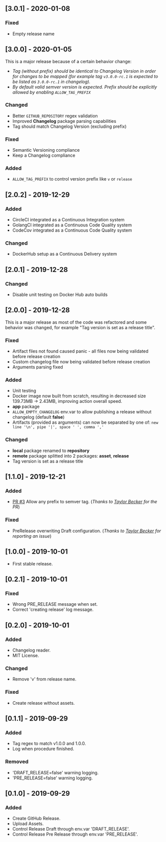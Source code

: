 ## [3.0.1] - 2020-01-08
### Fixed
- Empty release name

## [3.0.0] - 2020-01-05
This is a major release because of a certain behavior change:  
- *Tag (without prefix) should be identical to Changelog Version in order for changes to be mapped (for example tag `v3.0.0-rc.1` is expected to be listed as `3.0.0-rc.1` in changelog).*
- *By default valid semver version is expected. Prefix should be explicitly allowed by enabling `ALLOW_TAG_PREFIX`*

### Changed
- Better `GITHUB_REPOSITORY` regex validation
- Improved **Changelog** package parsing capabilities
- Tag should match Changelog Version (excluding prefix)

### Fixed
- Semantic Versioning compliance
- Keep a Changelog compliance

### Added
- `ALLOW_TAG_PREFIX` to control version prefix like `v` or `release`

## [2.0.2] - 2019-12-29
### Added
- CircleCI integrated as a Continuous Integration system
- GolangCI integrated as a Continuous Code Quality system
- CodeCov integrated as a Continuous Code Quality system

### Changed
- DockerHub setup as a Continuous Delivery system

## [2.0.1] - 2019-12-28
### Changed
- Disable unit testing on Docker Hub auto builds

## [2.0.0] - 2019-12-28
This is a major release as most of the code was refactored and some behavior was changed, for example "Tag version is set as a release title".

### Fixed
- Artifact files not found caused panic - all files now being validated before release creation
- Custom changelog file now being validated before release creation
- Arguments parsing fixed

### Added
- Unit testing
- Docker image now built from scratch, resulting in decreased size 139.73MB -> 2.43MB, improving action overall speed.
- **app** package
- `ALLOW_EMPTY_CHANGELOG` env.var to allow publishing a release without changelog (default **false**)
- Artifacts (provided as arguments) can now be separated by one of: `new line '\n', pipe '|', space ' ', comma ','`

### Changed
- **local** package renamed to **repository**
- **remote** package splitted into 2 packages: **asset**, **release**
- Tag version is set as a release title

## [1.1.0] - 2019-12-21
### Added
- [PR #3](https://github.com/anton-yurchenko/git-release/pull/3) Allow any prefix to semver tag. (*Thanks to [Taylor Becker](https://github.com/tajobe) for the PR*)

### Fixed
- PreRelease overwriting Draft configuration. (*Thanks to [Taylor Becker](https://github.com/tajobe) for reporting an issue*)

## [1.0.0] - 2019-10-01
- First stable release.

## [0.2.1] - 2019-10-01
### Fixed
- Wrong PRE_RELEASE message when set.
- Correct 'creating release' log message.

## [0.2.0] - 2019-10-01
### Added
- Changelog reader.
- MIT License.

### Changed
- Remove 'v' from release name.

### Fixed
- Create release without assets.

## [0.1.1] - 2019-09-29
### Added
- Tag regex to match v1.0.0 and 1.0.0.
- Log when procedure finished.

### Removed
- 'DRAFT_RELEASE=false' warning logging.
- 'PRE_RELEASE=false' warning logging.

## [0.1.0] - 2019-09-29
### Added
- Create GitHub Release.
- Upload Assets.
- Control Release Draft through env.var 'DRAFT_RELEASE'.
- Control Release Pre Release through env.var 'PRE_RELEASE'.